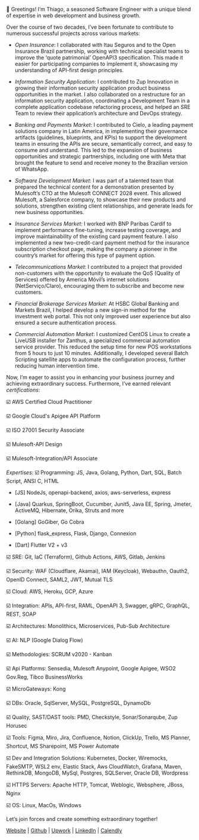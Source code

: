 👋 Greetings! I’m Thiago, a seasoned Software Engineer with a unique blend of expertise in web development and business growth.

Over the course of two decades, I’ve been fortunate to contribute to numerous successful projects across various markets: 

- *Open Insurance*: I collaborated with Itau Seguros and to the Open Insurance Brazil partnership, working with technical specialist teams to improve the ‘quote patrimonial’ OpenAPI3 specification. This made it easier for participating companies to implement it, showcasing my understanding of API-first design principles.

- *Information Security Application*: I contributed to Zup Innovation in growing their information security application product business opportunities in the market. I also collaborated on a restructure for an information security application, coordinating a Development Team in a complete application codebase refactoring process, and helped an SRE Team to review their application’s architecture and DevOps strategy.

- *Banking and Payments Market*: I contributed to Cielo, a leading payment solutions company in Latin America, in implementing their governance artifacts (guidelines, blueprints, and KPIs) to support the development teams in ensuring the APIs are secure, semantically correct, and easy to consume and understand. This led to the expansion of business opportunities and strategic partnerships, including one with Meta that brought the feature to send and receive money to the Brazilian version of WhatsApp.

- *Software Development Market*: I was part of a talented team that prepared the technical content for a demonstration presented by Mulesoft’s CTO at the Mulesoft CONNECT 2028 event. This allowed Mulesoft, a Salesforce company, to showcase their new products and solutions, strengthen existing client relationships, and generate leads for new business opportunities.

- *Insurance Services Market*: I worked with BNP Paribas Cardif to implement performance fine-tuning, increase testing coverage, and improve maintainability of the existing card payment feature. I also implemented a new two-credit-card payment method for the insurance subscription checkout page, making the company a pioneer in the country’s market for offering this type of payment option.

- *Telecommunications Market*: I contributed to a project that provided non-customers with the opportunity to evaluate the QoS (Quality of Services) offered by America Móvil’s internet solutions (NetServiço/Claro), encouraging them to subscribe and become new customers.

- *Financial Brokerage Services Market*: At HSBC Global Banking and Markets Brazil, I helped develop a new sign-in method for the investment web portal. This not only improved user experience but also ensured a secure authentication process.

- *Commercial Automation Market*: I customized CentOS Linux to create a LiveUSB installer for Zanthus, a specialized commercial automation service provider. This reduced the setup time for new POS workstations from 5 hours to just 10 minutes. Additionally, I developed several Batch Scripting satellite apps to automate the configuration process, further reducing human intervention time.

Now, I’m eager to assist you in enhancing your business journey and achieving extraordinary success.  Furthermore, I’ve earned relevant *certifications*:

☑️ AWS Certified Cloud Practitioner

☑️  Google Cloud's Apigee API Platform

☑️ ISO 27001 Security Associate

☑️ Mulesoft-API Design

☑️ Mulesoft-Integration/API Associate  


*Expertises*:
☑️ Programming: JS, Java, Golang, Python, Dart, SQL, Batch Script, ANSI C, HTML

- [JS] NodeJs, openapi-backend, axios, aws-serverless, express

- [Java] Quarkus, SpringBoot, Cucumber, Junit5, Java EE, Spring, Jmeter, ActiveMQ, Hibernate, Orika, Struts and more

- [Golang] GoGiber, Go Cobra

- [Python] flask_express, Flask, Django, Connexion

- [Dart] Flutter V2 + v3

☑️ SRE: Git, IaC (Terraform), Github Actions, AWS, Gitlab, Jenkins

☑️ Security: WAF (Cloudflare, Akamai), IAM (Keycloak), Webauthn, Oauth2, OpenID Connect, SAML2, JWT, Mutual TLS

☑️ Cloud: AWS, Heroku, GCP, Azure

☑️ Integration: APIs, API-first, RAML, OpenAPI 3, Swagger, gRPC, GraphQL, REST, SOAP

☑️ Architectures: Monolithics, Microservices, Pub-Sub Architecture

☑️ AI: NLP (Google Dialog Flow)

☑️ Methodologies: SCRUM v2020 - Kanban

☑️ Api Platforms: Sensedia, Mulesoft Anypoint, Google Apigee, WSO2 Gov.Reg, Tibco BusinessWorks

☑️ MicroGateways: Kong

☑️ DBs: Oracle, SqlServer, MySQL, PostgreSQL, DynamoDb

☑️ Quality, SAST/DAST tools: PMD, Checkstyle, Sonar/Sonarqube, Zup Horusec

☑️ Tools: Figma, Miro, Jira, Confluence, Notion, ClickUp, Trello, MS Planner, Shortcut, MS Sharepoint, MS Power Automate

☑️ Dev and Integration Solutions: Kubernetes, Docker, Wiremocks, FakeSMTP, WSL2 env, Elastic Stack, Aws CloudWatch, Grafana, Maven, RethinkDB, MongoDB, MySql, Postgres, SQLServer, Oracle DB, Wordpress

☑️ HTTPS Servers: Apache HTTP, Tomcat, Weblogic, Websphere, JBoss, Nginx 

☑️ OS: Linux, MacOs, Windows


Let’s join forces and create something extraordinary together!


[Website](https://codedebtfree.com/) | [Github](https://github.com/santana-repos) | [Upwork](https://www.upwork.com/freelancers/thiagob9) | [LinkedIn](https://www.linkedin.com/in/thiago-santana-440689a8) | [Calendly](https://calendly.com/thiagosantanaxbr)

